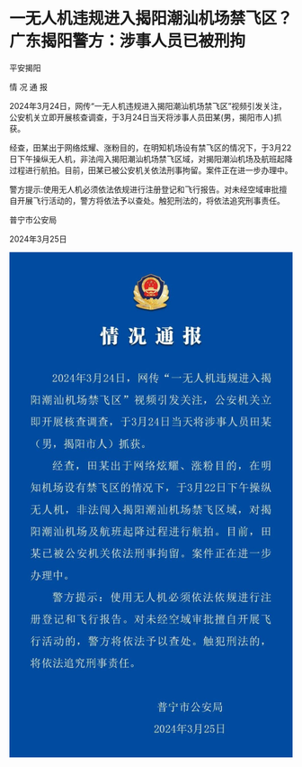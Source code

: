 # 一无人机违规进入揭阳潮汕机场禁飞区？广东揭阳警方：涉事人员已被刑拘

平安揭阳

情 况 通 报

2024年3月24日，网传“一无人机违规进入揭阳潮汕机场禁飞区”视频引发关注，公安机关立即开展核查调查，于3月24日当天将涉事人员田某(男，揭阳市人)抓获。

经查，田某出于网络炫耀、涨粉目的，在明知机场设有禁飞区的情况下，于3月22日下午操纵无人机，非法闯入揭阳潮汕机场禁飞区域，对揭阳潮汕机场及航班起降过程进行航拍。目前，田某已被公安机关依法刑事拘留。案件正在进一步办理中。

警方提示:使用无人机必须依法依规进行注册登记和飞行报告。对未经空域审批擅自开展飞行活动的，警方将依法予以查处。触犯刑法的，将依法追究刑事责任。

普宁市公安局

2024年3月25日

![d49e23734992c2bee8dd49163ae0135b.jpg](https://raw.githubusercontent.com/qqhsx/qqnews_image/main/2024/03/25/一无人机违规进入揭阳潮汕机场禁飞区？广东揭阳警方：涉事人员已被刑拘/d49e23734992c2bee8dd49163ae0135b.jpg)

